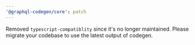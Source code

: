 ```yaml
---
'@graphql-codegen/core': patch
---
```


Removed `typescript-compatiblity` since it's no longer maintained. Please migrate your codebase to use the latest output of codegen.
